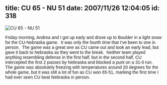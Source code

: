 title: CU 65 - NU 51
date: 2007/11/26 12:04:05
id: 318
---
![CU 65 - NU 51](/journal_images/DSC02167-journal.jpg)

<font face="Arial">Friday morning, Andrea and I got up early and drove up to Boulder in a light snow for the CU-Nebraska game.  It was only the fourth time that I've been to one in person.  The game was a great one as CU came out and took an early lead, but gave it back to Nebraska as they went to the break.  Neither team played anything resembling defense in the first half, but in the second half, CU intercepted the first 2 passes by Nebraska and blocked a punt on a 31-0 run.  The game was absolutely freezing with temperatures around 20 degrees for the whole game, but it was still a lot of fun as CU won 65-51, marking the first time I had ever seen CU beat Nebraska in person.</font>